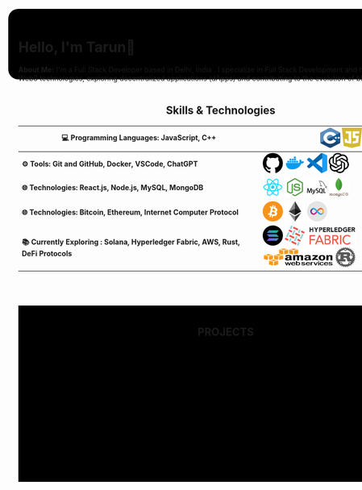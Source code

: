 <div align="center" style="padding:30px">

<div style="width: 1200px; height: 800px;"> 
    
<div align="left" style="padding: 20px; width: 100%; height: 100px; background-color: black; border-radius:20px">

# Hello, I'm Tarun👋
**About Me:** I'm a Full Stack Developer based in Delhi, India . I specialize in Full Stack Development and have a passion for Blockchain and Cyber-security. 
I aspire to build a career in Web3 technologies, exploring decentralized applications (dApps) and contributing to the evolution of blockchain ecosystems.

</div>
<div style="display: flex;">
    <div style="width: 900px; height: 700px; padding:20px">
        <div style="width: 100%; height: 400px; ">
        
## Skills & Technologies

| **💻 Programming Languages:**  JavaScript, C++ |   <img src="./c-logo.png" width="40" height="40" /> <img src="./Daco_3133777.png" width="40" height="40" /> |
|--|-------------|
|  **⚙️ Tools: Git and GitHub, Docker, VSCode, ChatGPT** |   <img src="./github.256x250.png" width="40" height="40" />  <img src="./4373190_docker_logo_logos_icon.png" width="40" height="40" />  <img src="./file-type-vscode.256x254.png" width="40" height="40" />   <img src="./63c52af590250dd34bd6a9ab.png" width="40" height="40" /> |
| **🌐 Technologies:  React.js, Node.js, MySQL, MongoDB** |  <img src="./1174949_js_react js_logo_react_react native_icon.png" width="40" height="40" />  <img src="./pngwing.com.png" width="40" height="40" />  <img src="./4691303_mysql_icon.png" width="40" height="40" /> <img src="./pngwing.com (1).png" width="40" height="40" />     |
| **🌐 Technologies:  Bitcoin, Ethereum, Internet Computer Protocol** |  <img src="./bitcoin_btc_logo_62c59b827e.webp" width="40" height="40" /> <img src="./ethereum_eth_logo_e69b1c2368.webp" width="40" height="40" />  <img src="./internet-computer-icp-logo-02DE976C1A-seeklogo.com.webp" width="40" height="40" />   |
|  **📚 Currently Exploring : Solana, Hyperledger Fabric, AWS, Rust, DeFi Protocols** |   <img src="./solana-sol-logo-12828AD23D-seeklogo.com.webp" width="40" height="40" />     <img src="./Daco_292995.png" width="140" height="40" />  <img src="./AWS-Logo-PNG.png" width="140" height="40" /> <img src="./NicePng_rust-logo-png_3084680.png" width="40" height="40" />   |
</div>
<div style="width: 100%; padding:10px ; height: 330px; border:20px ; background-color: black;">

## PROJECTS

</div>
</div>
<div style=" width: 400px; height: 700px;">
        <div align='left' style="margin:20px; width: 100%; height: 240px; background-color: black; padding:10px;border-radius:10px ">

## Experience

 <div> 
 
 **Teaching Assistant:** CodingClan
 <br> 
 (`Jan 2023- June 2023`) </div> </h5>
  <div> 

  **Blockchain Researcher:** VedicBlock Labs
  <br>
  (`Jan 2024- Feb 2024`) 
  </div>
  <div> 
  
  **Associate Blockchain Developer:** 
  Teblox Labs  <Br> (`Mar 2024-JUL 2024`)  </a> </div>
  
  </div>
   <div align='left' style="margin:20px; width: 100%; height: 140px; background-color: black; padding:10px;border-radius:10px ">

## Education 

 <div> 

 **BTECH : SOFTWARE ENGINEERING** <br> 
 <a>
   ( DELHI TECHNOLOGICAL UNIVERSITY )
 </a>
 <br>
 
 `AUG 2019- MAY 2024`
 </div>
  </div>
 <div align='left' style="margin:20px; width: 100%; height: 170px; background-color: black; padding:10px;border-radius:10px ">

## Contact Me

 <div> 📧 Email: <a> parashartarun392000@gmail.com </a>, </div> </h5>
  <div> 🔗 LinkedIn: <a> www.linkedin.com/in/tarunsharma392000 </a> </div>
  <div> 🐦 Twitter: <a> https://x.com/TarunParas28366 </a> </div>
  <div> 💬 Discord username: @parashartarun392000 </div>
  </div>
        <div align='left' style="margin:20px; width: 100%; height: 240px; background-color: black; padding:10px;border-radius:10px ">

## Subjects of Interest

 <div> 
 
 - ***Operating Systems*** </div>
  <div> 
 
 - ***Object Oriented Programming*** </div>
  <div> 
 
 - ***Computer Netwroks*** </div>
  <div> 
 
 - ***Blockchain*** </div>

 <div> 
 
 - ***Computer Organization and Architecture*** </div>

  </div>
    </div>
</div>
</div>
</div>

